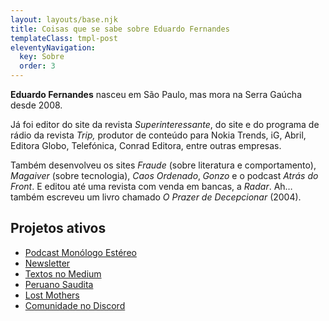 ```yaml
---
layout: layouts/base.njk
title: Coisas que se sabe sobre Eduardo Fernandes
templateClass: tmpl-post
eleventyNavigation:
  key: Sobre
  order: 3
---
```


**Eduardo Fernandes** nasceu em São Paulo‚ mas mora na Serra Gaúcha desde 2008.

Já foi editor do site da revista *Superinteressante*, do site e do programa de rádio da revista *Trip,* produtor de conteúdo para Nokia Trends, iG, Abril, Editora Globo, Telefónica, Conrad Editora, entre outras empresas.

Também desenvolveu os sites *Fraude* (sobre literatura e comportamento), *Magaiver* (sobre tecnologia), *Caos Ordenado*‚ *Gonzo* e o podcast *Atrás do Front*. E editou até uma revista com venda em bancas, a *Radar*. Ah… também escreveu um livro chamado *O Prazer de Decepcionar* (2004).

## Projetos ativos
* [Podcast Monólogo Estéreo](https://anchor.fm/monoestereo)
* [Newsletter](https://eduf.substack.com/)
* [Textos no Medium](http://medium.com/@eduf)
* [Peruano Saudita](https://soundcloud.com/eduf/sets/peruano-saudita-hom-nimo)
* [Lost Mothers](https://soundcloud.com/eduf/sets/lost-mothers)
* [Comunidade no Discord](https://discord.gg/w7nUWN7)

